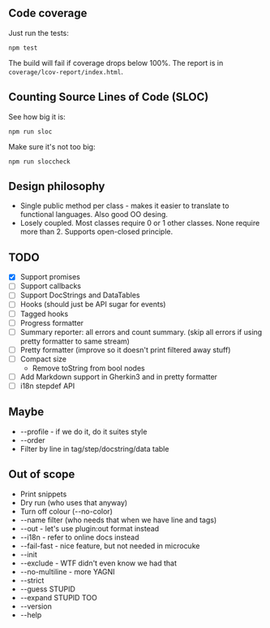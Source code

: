 ## Code coverage

Just run the tests:

    npm test

The build will fail if coverage drops below 100%.
The report is in `coverage/lcov-report/index.html`.

## Counting Source Lines of Code (SLOC)

See how big it is:

    npm run sloc

Make sure it's not too big:

    npm run sloccheck

## Design philosophy

* Single public method per class - makes it easier to translate to functional languages. Also good OO desing.
* Losely coupled. Most classes require 0 or 1 other classes. None require more than 2. Supports open-closed principle.

## TODO

* [x] Support promises
* [ ] Support callbacks
* [ ] Support DocStrings and DataTables
* [ ] Hooks (should just be API sugar for events)
* [ ] Tagged hooks
* [ ] Progress formatter
* [ ] Summary reporter: all errors and count summary. (skip all errors if using pretty formatter to same stream)
* [ ] Pretty formatter (improve so it doesn't print filtered away stuff)
* [ ] Compact size
  * Remove toString from bool nodes
* [ ] Add Markdown support in Gherkin3 and in pretty formatter
* [ ] i18n stepdef API

## Maybe

* --profile - if we do it, do it suites style
* --order
* Filter by line in tag/step/docstring/data table

## Out of scope

* Print snippets
* Dry run (who uses that anyway)
* Turn off colour (--no-color)
* --name filter (who needs that when we have line and tags)
* --out - let's use plugin:out format instead
* --i18n - refer to online docs instead
* --fail-fast - nice feature, but not needed in microcuke
* --init
* --exclude - WTF didn't even know we had that
* --no-multiline - more YAGNI
* --strict
* --guess STUPID
* --expand STUPID TOO
* --version
* --help